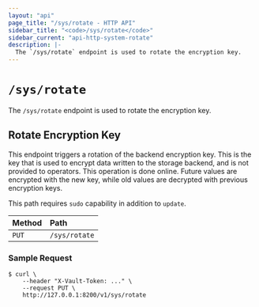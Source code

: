 ```yaml
---
layout: "api"
page_title: "/sys/rotate - HTTP API"
sidebar_title: "<code>/sys/rotate</code>"
sidebar_current: "api-http-system-rotate"
description: |-
  The `/sys/rotate` endpoint is used to rotate the encryption key.
---
```


# `/sys/rotate`

The `/sys/rotate` endpoint is used to rotate the encryption key.

## Rotate Encryption Key

This endpoint triggers a rotation of the backend encryption key. This is the key
that is used to encrypt data written to the storage backend, and is not provided
to operators. This operation is done online. Future values are encrypted with
the new key, while old values are decrypted with previous encryption keys.

This path requires `sudo` capability in addition to `update`.

| Method   | Path                         |
| :--------------------------- | :--------------------- |
| `PUT`    | `/sys/rotate`                |

### Sample Request

```
$ curl \
    --header "X-Vault-Token: ..." \
    --request PUT \
    http://127.0.0.1:8200/v1/sys/rotate
```
